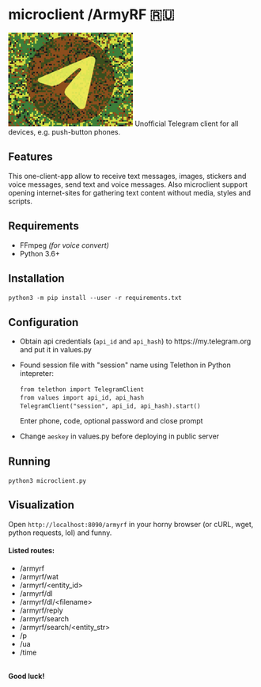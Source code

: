 # microclient /ArmyRF :ru:
<img src="https://github.com/xadjilut/microclient/blob/main/microclient_logo.jpg?raw=true" width="50%" height="30%"/>
Unofficial Telegram client for all devices, e.g. push-button phones.
<br>
<h2>Features</h2>
This one-client-app allow to receive text messages, images, stickers and voice messages, send text and voice messages. Also microclient support opening internet-sites for gathering text content without media, styles and scripts.
<h2>Requirements</h2>
<ul>
  <li>FFmpeg <i>(for voice convert)</i></li>
  <li>Python 3.6+</li>
</ul>

<h2>Installation</h2>
<code>python3 -m pip install --user -r requirements.txt</code>

<h2>Configuration</h2>
<ul>
  <li><p>Obtain api credentials (<code>api_id</code> and <code>api_hash</code>) to https://my.telegram.org and put it in values.py</p></li>
  <li><p>Found session file with "session" name using Telethon in Python intepreter:</p>
    <p><code>from telethon import TelegramClient</code><br><code>from values import api_id, api_hash</code><br><code>TelegramClient("session", api_id, api_hash).start()</code></p>
  <p>Enter phone, code, optional password and close prompt</p></li>
  <li><p>Change <code>aeskey</code> in values.py before deploying in public server</p>
</ul>

<h2>Running</h2>
<code>python3 microclient.py</code>

<h2>Visualization</h2>
<p>Open <code>http://localhost:8090/armyrf</code> in your horny browser (or cURL, wget, python requests, lol) and funny.</p>
<h4>Listed routes:</h4>
<ul>
  <li>/armyrf</li>
  <li>/armyrf/wat</li>
  <li>/armyrf/&lt;entity_id&gt;</li>
  <li>/armyrf/dl</li>
  <li>/armyrf/dl/&lt;filename&gt;</li>
  <li>/armyrf/reply</li>
  <li>/armyrf/search</li>
  <li>/armyrf/search/&lt;entity_str&gt;</li>
  <li>/p</li>
  <li>/ua</li>
  <li>/time</li>
</ul>
<br>
<b>Good luck!<b>

